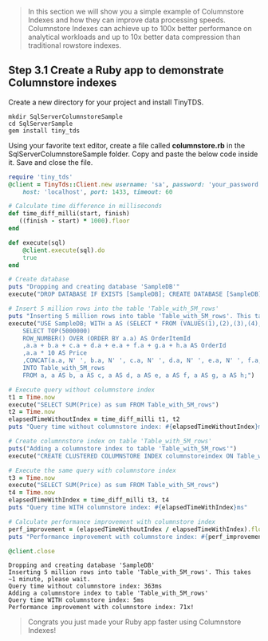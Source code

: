 
> In this section we will show you a simple example of Columnstore Indexes and how they can improve data processing speeds. Columnstore Indexes can achieve up to 100x better performance on analytical workloads and up to 10x better data compression than traditional rowstore indexes.

## Step 3.1 Create a Ruby app to demonstrate Columnstore indexes

Create a new directory for your project and install TinyTDS.

```terminal
mkdir SqlServerColumnstoreSample
cd SqlServerSample
gem install tiny_tds
```
Using your favorite text editor, create a file called **columnstore.rb** in the SqlServerColumnstoreSample folder. Copy and paste the below code inside it. Save and close the file.

```ruby
require 'tiny_tds'
@client = TinyTds::Client.new username: 'sa', password: 'your_password',
    host: 'localhost', port: 1433, timeout: 60

# Calculate time difference in milliseconds
def time_diff_milli(start, finish)
   ((finish - start) * 1000).floor
end

def execute(sql)
    @client.execute(sql).do
    true
end

# Create database
puts "Dropping and creating database 'SampleDB'"
execute("DROP DATABASE IF EXISTS [SampleDB]; CREATE DATABASE [SampleDB];")

# Insert 5 million rows into the table 'Table_with_5M_rows'
puts "Inserting 5 million rows into table 'Table_with_5M_rows'. This takes ~1 minute, please wait."
execute("USE SampleDB; WITH a AS (SELECT * FROM (VALUES(1),(2),(3),(4),(5),(6),(7),(8),(9),(10)) AS a(a))
    SELECT TOP(5000000)
    ROW_NUMBER() OVER (ORDER BY a.a) AS OrderItemId
    ,a.a + b.a + c.a + d.a + e.a + f.a + g.a + h.a AS OrderId
    ,a.a * 10 AS Price
    ,CONCAT(a.a, N' ', b.a, N' ', c.a, N' ', d.a, N' ', e.a, N' ', f.a, N' ', g.a, N' ', h.a) AS ProductName
    INTO Table_with_5M_rows
    FROM a, a AS b, a AS c, a AS d, a AS e, a AS f, a AS g, a AS h;")

# Execute query without columnstore index
t1 = Time.now
execute("SELECT SUM(Price) as sum FROM Table_with_5M_rows")
t2 = Time.now
elapsedTimeWithoutIndex = time_diff_milli t1, t2
puts "Query time without columnstore index: #{elapsedTimeWithoutIndex}ms"

# Create columnnstore index on table 'Table_with_5M_rows'
puts("Adding a columnstore index to table 'Table_with_5M_rows'")
execute("CREATE CLUSTERED COLUMNSTORE INDEX columnstoreindex ON Table_with_5M_rows;")

# Execute the same query with columnstore index
t3 = Time.now
execute("SELECT SUM(Price) as sum FROM Table_with_5M_rows")
t4 = Time.now
elapsedTimeWithIndex = time_diff_milli t3, t4
puts "Query time WITH columnstore index: #{elapsedTimeWithIndex}ms"

# Calculate performance improvement with columnstore index
perf_improvement = (elapsedTimeWithoutIndex / elapsedTimeWithIndex).floor
puts "Performance improvement with columnstore index: #{perf_improvement}x!"

@client.close
```

```results
Dropping and creating database 'SampleDB'
Inserting 5 million rows into table 'Table_with_5M_rows'. This takes ~1 minute, please wait.
Query time without columnstore index: 363ms
Adding a columnstore index to table 'Table_with_5M_rows'
Query time WITH columnstore index: 5ms
Performance improvement with columnstore index: 71x!
```

> Congrats you just made your Ruby app faster using Columnstore Indexes! 
